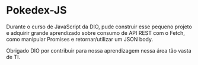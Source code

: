 # Pokedex-JS

Durante o curso de JavaScript da DIO, pude construir esse pequeno projeto e adquirir grande aprendizado sobre consumo de API REST com o Fetch, como manipular Promises e retornar/utilizar um JSON body.

Obrigado DIO por contribuir para nossa aprendizagem nessa área tão vasta de TI.
